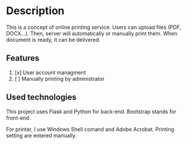 # Description
This is a concept of online printing service. Users can upload files (PDF, DOCX…). Then, server will automatically or
manually print them. When document is ready, it can be delivered.

## Features

1. [x] User account managment
2. [ ] Manually printing by administrator

## Used technologies
This project uses Flask and Python for back-end. Bootstrap stands for front-end.

For printer, I use Windows Shell comand and Adobe Acrobat. Printing setting are entered manually.